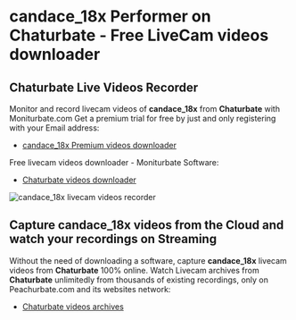 # candace_18x Performer on Chaturbate - Free LiveCam videos downloader

## Chaturbate Live Videos Recorder

Monitor and record livecam videos of **candace_18x** from **Chaturbate** with Moniturbate.com
Get a premium trial for free by just and only registering with your Email address:
* [candace_18x Premium videos downloader](https://moniturbate.com/request-demo-licence-key.html)

Free livecam videos downloader - Moniturbate Software:
* [Chaturbate videos downloader](https://moniturbate.com/moniturbate-download-software.html)

![candace_18x livecam videos recorder](https://peachurnet.com/templates/moniturbate-software.png)


## Capture candace_18x videos from the Cloud and watch your recordings on Streaming

Without the need of downloading a software, capture **candace_18x** livecam videos from **Chaturbate** 100% online.
Watch Livecam archives from **Chaturbate** unlimitedly from thousands of existing recordings, only on Peachurbate.com and its websites network:
* [Chaturbate videos archives](https://peachurnet.com/)